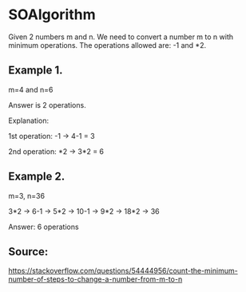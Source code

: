 # SOAlgorithm

Given 2 numbers m and n. We need to convert a number m to n with minimum operations.
The operations allowed are: -1 and *2.

Example 1.
---
m=4 and n=6 

Answer is 2 operations.

Explanation:

1st operation: -1 -> 4-1 = 3

2nd operation: *2 -> 3\*2 = 6

Example 2.
---
m=3, n=36

3\*2 -> 6-1 -> 5\*2 -> 10-1 -> 9\*2 -> 18\*2 -> 36

Answer: 6 operations

Source:
---
https://stackoverflow.com/questions/54444956/count-the-minimum-number-of-steps-to-change-a-number-from-m-to-n
